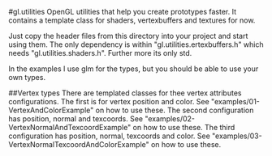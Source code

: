 #gl.utilities
OpenGL utilities that help you create prototypes faster. It contains a template class for shaders, vertexbuffers and textures for now.

Just copy the header files from this directory into your project and start using them. The only dependency is within "gl.utilities.ertexbuffers.h" which needs "gl.utilities.shaders.h". Further more its only std.

In the examples I use glm for the types, but you should be able to use your own types.

##Vertex types
There are templated classes for thee vertex attributes configurations. The first is for vertex position and color. See "examples/01-VertexAndColorExample" on how to use these. The second configuration has position, normal and texcoords. See "examples/02-VertexNormalAndTexcoordExample" on how to use these. The third configuration has position, normal, texcoords and color. See "examples/03-VertexNormalTexcoordAndColorExample" on how to use these.